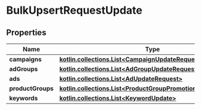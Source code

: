 
# BulkUpsertRequestUpdate

## Properties
| Name | Type | Description | Notes |
| ------------ | ------------- | ------------- | ------------- |
| **campaigns** | [**kotlin.collections.List&lt;CampaignUpdateRequest&gt;**](CampaignUpdateRequest.md) |  |  [optional] |
| **adGroups** | [**kotlin.collections.List&lt;AdGroupUpdateRequest&gt;**](AdGroupUpdateRequest.md) |  |  [optional] |
| **ads** | [**kotlin.collections.List&lt;AdUpdateRequest&gt;**](AdUpdateRequest.md) |  |  [optional] |
| **productGroups** | [**kotlin.collections.List&lt;ProductGroupPromotionUpdateRequest&gt;**](ProductGroupPromotionUpdateRequest.md) |  |  [optional] |
| **keywords** | [**kotlin.collections.List&lt;KeywordUpdate&gt;**](KeywordUpdate.md) |  |  [optional] |



